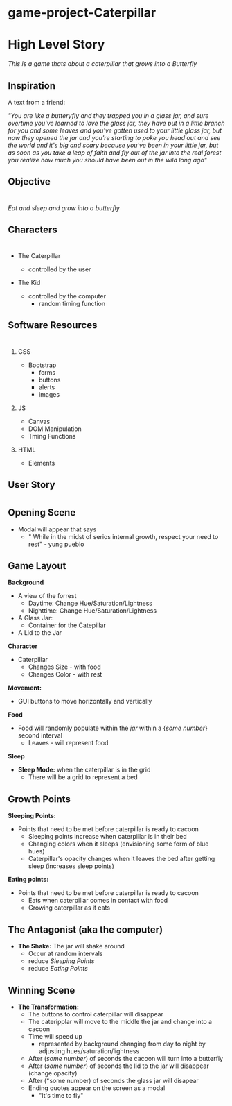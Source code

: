 # game-project-Caterpillar


# High Level Story
*This is a game thats about a caterpillar that grows into a Butterfly*

## Inspiration

A text from a friend:

*"You are like a butteryfly and they trapped you in a glass jar, and sure overtime you've learned to love the glass jar, they have put in a little branch for you and some leaves and you've gotten used to your little glass jar, but now they opened the jar and you're starting to poke you head out and see the world and it's big and scary because you've been in your little jar, but as soon as you take a leap of faith and fly out of the jar into the real forest you realize how much you should have been out in the wild long ago"*



## Objective
#
 *Eat and sleep and grow into a butterfly*

## Characters
#
- The Caterpillar
     - controlled by the user

- The Kid
     - controlled by the computer
        - random timing function

## Software Resources
#
1. CSS
    - Bootstrap
        - forms
        - buttons
        - alerts
        - images

2. JS
    - Canvas
    - DOM Manipulation
    - Tming Functions

3. HTML
    - Elements

## User Story
#
## Opening Scene
  - Modal will appear that says
     -  " While in the midst of serios internal growth, respect your need to rest" - yung pueblo

## Game Layout     

**Background**
 - A view of the forrest
     - Daytime: Change Hue/Saturation/Lightness
     - Nighttime: Change  Hue/Saturation/Lightness
 - A Glass Jar:
     - Container for the Catepillar
 - A Lid to the Jar


 **Character**
  - Caterpillar
     - Changes Size - with food
     - Changes Color - with rest

**Movement:**
   -  GUI buttons to move horizontally and vertically

**Food**
 - Food will randomly populate within the *jar* within a {*some number*} second interval
     - Leaves - will represent food

 **Sleep**
 - **Sleep Mode:** when the caterpillar is in the grid
    - There will be a grid to represent a bed

## Growth Points

  **Sleeping Points:**
  - Points that need to be met before caterpillar is ready to cacoon
    - Sleeping points increase when caterpillar is in their bed
    - Changing colors when it sleeps (envisioning some form of blue hues)
    - Caterpillar's opacity changes when it leaves the bed after getting sleep (increases sleep points)

  **Eating points:**
  -  Points that need to be met before caterpillar is ready to cacoon
        -  Eats when caterpillar comes in contact with food
        -  Growing caterpillar as it eats

## The Antagonist (aka the computer)
  - **The Shake:** The jar will shake around
     - Occur at random intervals
     -  reduce *Sleeping Points*
     - reduce *Eating Points*

## Winning Scene
  - **The Transformation:**
     - The buttons to control caterpillar will disappear
     - The cateripplar will move to the middle the jar and change into a cacoon
     - Time will speed up 
        - represented by background changing from day to night by adjusting hues/saturation/lightness 
     - After (*some number*) of seconds the cacoon will turn into a butterfly
    - After (*some number*) of seconds the lid to the jar will disappear (change opacity)
    - After (*some number) of seconds the glass jar will disapear
    - Ending quotes appear on the screen as a modal
         - "It's time to fly"



 







